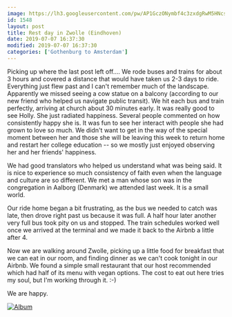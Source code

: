 ```yaml
---
image: https://lh3.googleusercontent.com/pw/AP1GczONymbf4c3zxdgRwM5HNcszjJio28KyogGl59gYV09AIvK-jqDG-t--2J9VTJQSBM0Amx8Z68z5M6ytcRZZ6YMHvh_KocqAF27_64fVWQeeQiHIwosb=s0
id: 1548
layout: post
title: Rest day in Zwolle (Eindhoven)
date: 2019-07-07 16:37:30
modified: 2019-07-07 16:37:30
categories: ['Gothenburg to Amsterdam']
---
```


Picking up where the last post left off.... We rode buses and trains for about 3 hours and covered a distance that would have taken us 2-3 days to ride. Everything just flew past and I can't remember much of the landscape. Apparently we missed seeing a cow statue on a balcony (according to our new friend who helped us navigate public transit). We hit each bus and train perfectly, arriving at church about 30 minutes early. It was really good to see Holly. She just radiated happiness. Several people commented on how consistently happy she is. It was fun to see her interact with people she had grown to love so much. We didn't want to get in the way of the special moment between her and those she will be leaving this week to return home and restart her college education -- so we mostly just enjoyed observing her and her friends' happiness.

We had good translators who helped us understand what was being said. It is nice to experience so much consistency of faith even when the language and culture are so different. We met a man whose son was in the congregation in Aalborg (Denmark) we attended last week. It is a small world.

Our ride home began a bit frustrating, as the bus we needed to catch was late, then drove right past us because it was full. A half hour later another very full bus took pity on us and stopped. The train schedules worked well once we arrived at the terminal and we made it back to the Airbnb a little after 4.

Now we are walking around Zwolle, picking up a little food for breakfast that we can eat in our room, and finding dinner as we can't cook tonight in our Airbnb. We found a simple small restaurant that our host recommended which had half of its menu with vegan options. The cost to eat out here tries my soul, but I'm working through it. :-)

We are happy.

[![Album](https://lh3.googleusercontent.com/y2QOCTbxBrt6faUqwnzujkR4x9_uKoWbWjhx6SSWu9FCXOslh7j4rbQ4NDgZi0Kl5UHPrrznHOZcw1oOOYSn8J4Gaw2nu8ea1iqcPSykNP4a0zMouYJdHeOho51vAbWmCnQf-49Opw0 "3 new photos added to shared album")](https://photos.app.goo.gl/i5kx3cyMdjwfAEcXA)
